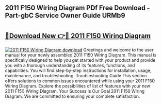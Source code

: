## 2011 F150 Wiring Diagram PDf Free Download - Part-gbC Service Owner Guide URMb9

# <h2><a href="http://dfqcdu.blite.top/?on=2011+F150+Wiring+Diagram">🔗Download New 👉🔴 2011 F150 Wiring Diagram</a></h2>

[![2011 F150 Wiring Diagram download](https://i.imgur.com/lujVjoI.png)](http://dfqcdu.blite.top/?on=2011+F150+Wiring+Diagram)
Greetings and welcome to the user manual for your newly assembled 2011 F150 Wiring Diagram. This manual is specifically designed to help you get started with your product and provide you with a thorough understanding of its features, functions, and capabilities. You will find step-by-step instructions for installation, usage, maintenance, and troubleshooting. Troubleshooting Guide This section offers solutions to common issues encountered while using your 2011 F150 Wiring Diagram. Explore the possibilities of list of features with your new 2011 F150 Wiring Diagram. Your Success is Our Goal 2011 F150 Wiring Diagram. We are committed to ensuring your complete satisfaction.
